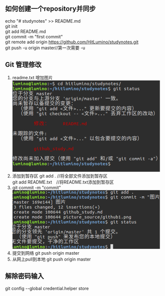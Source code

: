 ## 如何创建一个repository并同步
echo "# studynotes" >> README.md  
git init  
git add README.md  
git commit -m "first commit"  
git remote add origin https://github.com/HitLumino/studynotes.git  
git push -u origin master//第一次需要 -u   

## Git 管理修改
1. readme.txt 增加图片    
![](picture_source/1.png)
2. 添加到暂存区
git add . //将全部文件添加到暂存区   
git add README.txt　//将README.txt添加到暂存区    　　　
3. git commit -m "commit"
![](picture_source/2.png)
4. 提交到网络
git push origin master  
5. 从网上pull到本地
git push origin master  
## 解除密码输入
git config --global credential.helper store
